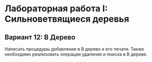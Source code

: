 # Лабораторная работа I: Сильноветвящиеся деревья

## Вариант 12: B Дерево

Написать процедуры добавления в B дерево и его печати. 
Также необходимо реализовать операции удаления и
поиска в B дереве.
